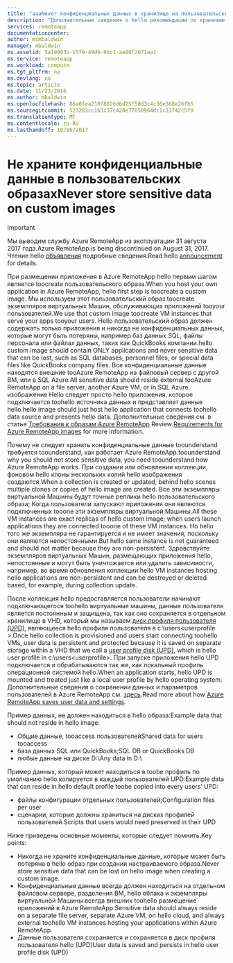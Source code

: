 ```yaml
---
title: "aaaNever конфиденциальных данных в хранилище на пользовательских образов для Azure RemoteApp | Документы Microsoft"
description: "Дополнительные сведения о hello рекомендации по хранению данных в пользовательских образов в Azure RemoteApp"
services: remoteapp
documentationcenter: 
author: msmbaldwin
manager: mbaldwin
ms.assetid: 5a19903b-15f9-49d9-9bc1-ae80f2671aa1
ms.service: remoteapp
ms.workload: compute
ms.tgt_pltfrm: na
ms.devlang: na
ms.topic: article
ms.date: 11/23/2016
ms.author: mbaldwin
ms.openlocfilehash: 86a0fea218f8826d6d25f50d3c4c36e368e26fb5
ms.sourcegitcommit: 523283cc1b3c37c428e77850964dc1c33742c5f0
ms.translationtype: MT
ms.contentlocale: ru-RU
ms.lasthandoff: 10/06/2017
---
```

# <a name="never-store-sensitive-data-on-custom-images"></a><span data-ttu-id="edb5f-103">Не храните конфиденциальные данные в пользовательских образах</span><span class="sxs-lookup"><span data-stu-id="edb5f-103">Never store sensitive data on custom images</span></span>
> [!IMPORTANT]
> <span data-ttu-id="edb5f-104">Мы выводим службу Azure RemoteApp из эксплуатации 31 августа 2017 года.</span><span class="sxs-lookup"><span data-stu-id="edb5f-104">Azure RemoteApp is being discontinued on August 31, 2017.</span></span> <span data-ttu-id="edb5f-105">Чтение hello [объявления](https://go.microsoft.com/fwlink/?linkid=821148) подробные сведения.</span><span class="sxs-lookup"><span data-stu-id="edb5f-105">Read hello [announcement](https://go.microsoft.com/fwlink/?linkid=821148) for details.</span></span>
> 
> 

<span data-ttu-id="edb5f-106">При размещении приложения в Azure RemoteApp hello первым шагом является toocreate пользовательского образа.</span><span class="sxs-lookup"><span data-stu-id="edb5f-106">When you host your own application in Azure RemoteApp, hello first step is toocreate a custom image.</span></span> <span data-ttu-id="edb5f-107">Мы используем этот пользовательский образ toocreate экземпляров виртуальных Машин, обслуживающих приложений tooyour пользователей.</span><span class="sxs-lookup"><span data-stu-id="edb5f-107">We use that custom image toocreate VM instances that serve your apps tooyour users.</span></span> <span data-ttu-id="edb5f-108">Hello пользовательский образ должен содержать только приложения и никогда не конфиденциальных данных, которые могут быть потеряны, например баз данных SQL, файлы персонала или файлах данных, таких как QuickBooks компании.</span><span class="sxs-lookup"><span data-stu-id="edb5f-108">hello custom image should contain ONLY applications and never sensitive data that can be lost, such as SQL databases, personnel files, or special data files like QuickBooks company files.</span></span> <span data-ttu-id="edb5f-109">Все конфиденциальные данные находятся внешние tooAzure RemoteApp на файловый сервер с другой ВМ, или в SQL Azure.</span><span class="sxs-lookup"><span data-stu-id="edb5f-109">All sensitive data should reside external tooAzure RemoteApp on a file server, another Azure VM, or in SQL Azure.</span></span> <span data-ttu-id="edb5f-110">изображение Hello следует просто hello приложения, которое подключается toohello источника данных и представляет данные hello.</span><span class="sxs-lookup"><span data-stu-id="edb5f-110">hello image should just host hello application that connects toohello data source and presents hello data.</span></span> <span data-ttu-id="edb5f-111">Дополнительные сведения см. в статье [Требования к образам Azure RemoteApp](remoteapp-imagereqs.md).</span><span class="sxs-lookup"><span data-stu-id="edb5f-111">Review [Requirements for Azure RemoteApp images](remoteapp-imagereqs.md) for more information.</span></span> 

<span data-ttu-id="edb5f-112">Почему не следует хранить конфиденциальные данные toounderstand требуется toounderstand, как работает Azure RemoteApp.</span><span class="sxs-lookup"><span data-stu-id="edb5f-112">toounderstand why you should not store sensitive data, you need toounderstand how Azure RemoteApp works.</span></span> <span data-ttu-id="edb5f-113">При создании или обновлении коллекции, фоновом hello клоны нескольких копий hello изображения создаются.</span><span class="sxs-lookup"><span data-stu-id="edb5f-113">When a collection is created or updated, behind hello scenes multiple clones or copies of hello image are created.</span></span> <span data-ttu-id="edb5f-114">Все эти экземпляры виртуальной Машины будут точные реплики hello пользовательского образа; Когда пользователи запускают приложения они являются подключенных tooone эти экземпляры виртуальной Машины.</span><span class="sxs-lookup"><span data-stu-id="edb5f-114">All these VM instances are exact replicas of hello custom image; when users launch applications they are connected tooone of these VM instances.</span></span> <span data-ttu-id="edb5f-115">Но hello того же экземпляра не гарантируется и не имеет значения, поскольку они являются непостоянными.</span><span class="sxs-lookup"><span data-stu-id="edb5f-115">But hello same instance is not guaranteed and should not matter because they are non-persistent.</span></span> <span data-ttu-id="edb5f-116">Здравствуйте экземпляров виртуальных Машин, размещающих приложения hello, непостоянные и могут быть уничтожается или удалить зависимости, например, во время обновления коллекции.</span><span class="sxs-lookup"><span data-stu-id="edb5f-116">hello VM instances hosting hello applications are non-persistent and can be destroyed or deleted based, for example, during collection update.</span></span> 

<span data-ttu-id="edb5f-117">После коллекция hello предоставляется пользователи начинают подключающегося toohello виртуальные машины, данные пользователя является постоянным и защищена, так как оно сохраняется в отдельном хранилище в VHD, который мы называем [диск профиля пользователя (UPD)](remoteapp-upd.md), являющееся hello профиля пользователя в c:\users\<userprofile >.</span><span class="sxs-lookup"><span data-stu-id="edb5f-117">Once hello collection is provisioned and users start connecting toohello VMs, user data is persistent and protected because it is saved on separate storage within a VHD that we call a [user profile disk (UPD)](remoteapp-upd.md), which is hello user profile in c:\users\<userprofile>.</span></span> <span data-ttu-id="edb5f-118">При запуске приложения hello UPD подключается и обрабатываются так же, как локальный профиль операционной системой hello.</span><span class="sxs-lookup"><span data-stu-id="edb5f-118">When an application starts, hello UPD is mounted and treated just like a local user profile by hello operating system.</span></span> <span data-ttu-id="edb5f-119">Дополнительные сведения о сохранении данных и параметров пользователей в Azure RemoteApp см. [здесь](remoteapp-upd.md).</span><span class="sxs-lookup"><span data-stu-id="edb5f-119">Read more about how [Azure RemoteApp saves user data and settings](remoteapp-upd.md).</span></span>

<span data-ttu-id="edb5f-120">Пример данных, не должен находиться в hello образа:</span><span class="sxs-lookup"><span data-stu-id="edb5f-120">Example data that should not reside in hello image:</span></span>

* <span data-ttu-id="edb5f-121">Общие данные, tooaccess пользователей</span><span class="sxs-lookup"><span data-stu-id="edb5f-121">Shared data for users tooaccess</span></span>
* <span data-ttu-id="edb5f-122">база данных SQL или QuickBooks;</span><span class="sxs-lookup"><span data-stu-id="edb5f-122">SQL DB or QuickBooks DB</span></span>
* <span data-ttu-id="edb5f-123">любые данные на диске D:\\</span><span class="sxs-lookup"><span data-stu-id="edb5f-123">Any data in D:\\</span></span>

<span data-ttu-id="edb5f-124">Пример данных, который может находиться в toobe профиль по умолчанию hello копируется в каждый пользователей UPD:</span><span class="sxs-lookup"><span data-stu-id="edb5f-124">Example data that can reside in hello default profile toobe copied into every users’ UPD:</span></span>

* <span data-ttu-id="edb5f-125">файлы конфигурации отдельных пользователей;</span><span class="sxs-lookup"><span data-stu-id="edb5f-125">Configuration files per user</span></span>
* <span data-ttu-id="edb5f-126">сценарии, которые должны храниться на дисках профилей пользователей.</span><span class="sxs-lookup"><span data-stu-id="edb5f-126">Scripts that users would need preserved in their UPD</span></span>

<span data-ttu-id="edb5f-127">Ниже приведены основные моменты, которые следует помнить.</span><span class="sxs-lookup"><span data-stu-id="edb5f-127">Key points:</span></span>

* <span data-ttu-id="edb5f-128">Никогда не храните конфиденциальные данные, которые может быть потеряна в hello образ при создании настраиваемого образа.</span><span class="sxs-lookup"><span data-stu-id="edb5f-128">Never store sensitive data that can be lost on hello image when creating a custom image.</span></span>
* <span data-ttu-id="edb5f-129">Конфиденциальные данные всегда должен находиться на отдельном файловом сервере, разделения ВМ, hello облака и экземпляры виртуальной Машины всегда внешних toohello размещение приложений в Azure RemoteApp.</span><span class="sxs-lookup"><span data-stu-id="edb5f-129">Sensitive data should always reside on a separate file server, separate Azure VM, on hello cloud, and always external toohello VM instances hosting your applications within Azure RemoteApp.</span></span> 
* <span data-ttu-id="edb5f-130">Данные пользователя сохраняется и сохраняется в диск профиля пользователя hello (UPD)</span><span class="sxs-lookup"><span data-stu-id="edb5f-130">User data is saved and persists in hello user profile disk (UPD)</span></span>

